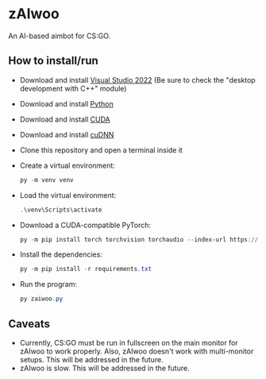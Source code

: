 # zAIwoo

An AI-based aimbot for CS:GO.

## How to install/run

- Download and install [Visual Studio 2022](https://visualstudio.microsoft.com/) (Be sure to check the "desktop development with C++" module)
- Download and install [Python](https://www.python.org/)
- Download and install [CUDA](https://developer.nvidia.com/cuda-toolkit)
- Download and install [cuDNN](https://developer.nvidia.com/cudnn)
- Clone this repository and open a terminal inside it
- Create a virtual environment:

    ```powershell
    py -m venv venv
    ```

- Load the virtual environment:

    ```powershell
    .\venv\Scripts\activate
    ```

- Download a CUDA-compatible PyTorch:

    ```powershell
    py -m pip install torch torchvision torchaudio --index-url https://download.pytorch.org/whl/cu128
    ```

- Install the dependencies:

    ```powershell
    py -m pip install -r requirements.txt
    ```

- Run the program:

    ```powershell
    py zaiwoo.py
    ```

## Caveats

- Currently, CS:GO must be run in fullscreen on the main monitor for zAIwoo to work properly. Also, zAIwoo doesn't work with multi-monitor setups. This will be addressed in the future.
- zAIwoo is slow. This will be addressed in the future.
